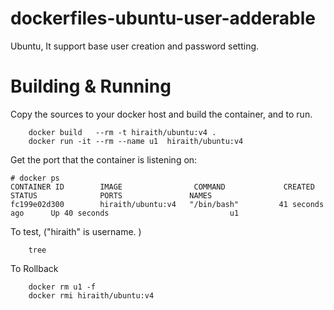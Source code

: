 # dockerfiles-ubuntu-user-adderable
Ubuntu, It support base user creation and password setting.

# Building & Running

Copy the sources to your docker host and build the container, and to run.
```
	docker build   --rm -t hiraith/ubuntu:v4 .
	docker run -it --rm --name u1  hiraith/ubuntu:v4
```
Get the port that the container is listening on:

```
# docker ps
CONTAINER ID        IMAGE                COMMAND             CREATED             STATUS              PORTS               NAMES
fc199e02d300        hiraith/ubuntu:v4   "/bin/bash"         41 seconds ago      Up 40 seconds                           u1
```

To test, ("hiraith" is username. )
```
	tree
```
To Rollback
```
    docker rm u1 -f
    docker rmi hiraith/ubuntu:v4
```

